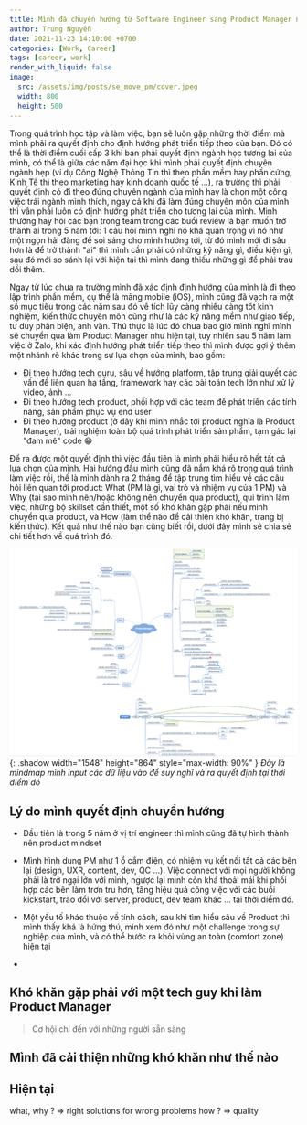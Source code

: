```yaml
---
title: Mình đã chuyển hướng từ Software Engineer sang Product Manager như thế nào?
author: Trung Nguyễn
date: 2021-11-23 14:10:00 +0700
categories: [Work, Career]
tags: [career, work]
render_with_liquid: false
image:
  src: /assets/img/posts/se_move_pm/cover.jpeg
  width: 800
  height: 500
---
```


Trong quá trình học tập và làm việc, bạn sẽ luôn gặp những thời điểm mà mình phải ra quyết định cho định hướng phát triển tiếp theo của bạn. Đó có thể là thời điểm cuối cấp 3 khi bạn phải quyết định ngành học tương lai của mình, có thể là giữa các năm đại học khi mình phải quyết định chuyên ngành hẹp (ví dụ Công Nghệ Thông Tin thì theo phần mềm hay phần cứng, Kinh Tế thì theo marketing hay kinh doanh quốc tế ...), ra trường thì phải quyết định có đi theo đúng chuyên ngành của mình hay là chọn một công việc trái ngành mình thích, ngay cả khi đã làm đúng chuyên môn của mình thì vẫn phải luôn có định hướng phát triển cho tương lai của mình. Mình thường hay hỏi các bạn trong team trong các buổi review là bạn muốn trở thành ai trong 5 năm tới: 1 câu hỏi mình nghĩ nó khá quan trọng vì nó như một ngọn hải đăng để soi sáng cho mình hướng tới, từ đó mình mới đi sâu hơn là để trở thành "ai" thì mình cần phải có những kỹ năng gì, điều kiện gì, sau đó mới so sánh lại với hiện tại thì mình đang thiếu những gì để phải trau dồi thêm.

Ngay từ lúc chưa ra trường mình đã xác định định hướng của mình là đi theo lập trình phần mềm, cụ thể là mảng mobile (iOS), mình cũng đã vạch ra một số mục tiêu trong các năm sau đó về tích lũy càng nhiều càng tốt kinh nghiệm, kiến thức chuyên môn cũng như là các kỹ năng mềm như giao tiếp, tư duy phản biện, anh văn. Thú thực là lúc đó chưa bao giờ mình nghĩ mình sẽ chuyển qua làm Product Manager như hiện tại, tuy nhiên sau 5 năm làm việc ở Zalo, khi xác định hướng phát triển tiếp theo thì mình được gợi ý thêm một nhánh rẽ khác trong sự lựa chọn của mình, bao gồm:
- Đi theo hướng tech guru, sâu về hướng platform, tập trung giải quyết các vấn đề liên quan hạ tầng, framework hay các bài toán tech lớn như xử lý video, ảnh ...
- Đi theo hướng tech product, phối hợp với các team để phát triển các tính năng, sản phẩm phục vụ end user
- Đi theo hướng product (ở đây khi mình nhắc tới product nghĩa là Product Manager), trải nghiệm toàn bộ quá trình phát triển sản phẩm, tạm gác lại "đam mê" code 😁

Để ra được một quyết định thì việc đầu tiên là mình phải hiểu rõ hết tất cả lựa chọn của mình. Hai hướng đầu mình cũng đã nắm khá rõ trong quá trình làm việc rồi, thế là mình dành ra 2 tháng để tập trung tìm hiểu về các câu hỏi liên quan tới product: What (PM là gì, vai trò và nhiệm vụ của 1 PM) và Why (tại sao mình nên/hoặc không nên chuyển qua product), qui trình làm việc, những bộ skillset cần thiết, một số khó khăn gặp phải nếu mình chuyển qua product, và How (làm thể nào để cải thiện khó khăn, trang bị kiến thức). Kết quả như thế nào bạn cũng biết rồi, dưới đây mình sẽ chia sẻ chi tiết hơn về quá trình đó.

![Window shadow](/assets/img/posts/se_move_pm/mindmap.png){: .shadow width="1548" height="864" style="max-width: 90%" }
_Đây là mindmap mình input các dữ liệu vào để suy nghĩ và ra quyết định tại thời điểm đó_

## Lý do mình quyết định chuyển hướng
- Đầu tiên là trong 5 năm ở vị trí engineer thì mình cũng đã tự hình thành nên product mindset
- Mình hình dung PM như 1 ổ cắm điện, có nhiệm vụ kết nối tất cả các bên lại (design, UXR, content, dev, QC ...). Việc connect với mọi người không phải là trở ngại lớn với mình, ngược lại mình còn khá thoải mái khi phối hợp các bên làm trơn tru hơn, tăng hiệu quả công việc với các buổi kickstart, trao đổi với server, product, dev team khác ... tại thời điểm đó.

- Một yếu tố khác thuộc về tính cách, sau khi tìm hiểu sâu về Product thì mình thấy khá là hứng thú, mình xem đó như một challenge trong sự nghiệp của mình, và có thể bước ra khỏi vùng an toàn (comfort zone) hiện tại
- 

## Khó khăn gặp phải với một tech guy khi làm Product Manager
> Cơ hội chỉ đến với những người sẵn sàng

## Mình đã cải thiện những khó khăn như thế nào


## Hiện tại
what, why ? => right solutions for wrong problems
how ? => quality

